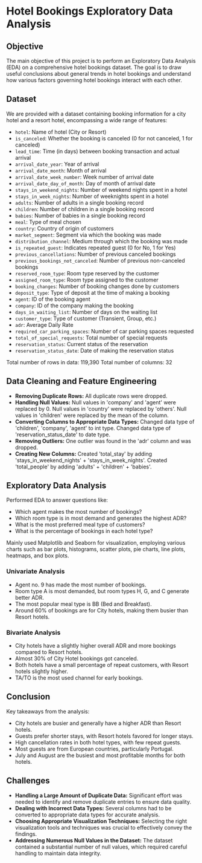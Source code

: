 # Hotel Bookings Exploratory Data Analysis

## Objective
The main objective of this project is to perform an Exploratory Data Analysis (EDA) on a comprehensive hotel bookings dataset. The goal is to draw useful conclusions about general trends in hotel bookings and understand how various factors governing hotel bookings interact with each other.

## Dataset
We are provided with a dataset containing booking information for a city hotel and a resort hotel, encompassing a wide range of features:

- `hotel`: Name of hotel (City or Resort)
- `is_canceled`: Whether the booking is canceled (0 for not canceled, 1 for canceled)
- `lead_time`: Time (in days) between booking transaction and actual arrival
- `arrival_date_year`: Year of arrival
- `arrival_date_month`: Month of arrival
- `arrival_date_week_number`: Week number of arrival date
- `arrival_date_day_of_month`: Day of month of arrival date
- `stays_in_weekend_nights`: Number of weekend nights spent in a hotel
- `stays_in_week_nights`: Number of weeknights spent in a hotel
- `adults`: Number of adults in a single booking record
- `children`: Number of children in a single booking record
- `babies`: Number of babies in a single booking record
- `meal`: Type of meal chosen
- `country`: Country of origin of customers
- `market_segment`: Segment via which the booking was made
- `distribution_channel`: Medium through which the booking was made
- `is_repeated_guest`: Indicates repeated guest (0 for No, 1 for Yes)
- `previous_cancellations`: Number of previous canceled bookings
- `previous_bookings_not_canceled`: Number of previous non-canceled bookings
- `reserved_room_type`: Room type reserved by the customer
- `assigned_room_type`: Room type assigned to the customer
- `booking_changes`: Number of booking changes done by customers
- `deposit_type`: Type of deposit at the time of making a booking
- `agent`: ID of the booking agent
- `company`: ID of the company making the booking
- `days_in_waiting_list`: Number of days on the waiting list
- `customer_type`: Type of customer (Transient, Group, etc.)
- `adr`: Average Daily Rate
- `required_car_parking_spaces`: Number of car parking spaces requested
- `total_of_special_requests`: Total number of special requests
- `reservation_status`: Current status of the reservation
- `reservation_status_date`: Date of making the reservation status

Total number of rows in data: 119,390
Total number of columns: 32

## Data Cleaning and Feature Engineering
- **Removing Duplicate Rows:** All duplicate rows were dropped.
- **Handling Null Values:** Null values in 'company' and 'agent' were replaced by 0. Null values in 'country' were replaced by 'others'. Null values in 'children' were replaced by the mean of the column.
- **Converting Columns to Appropriate Data Types:** Changed data type of 'children', 'company', 'agent' to int type. Changed data type of 'reservation_status_date' to date type.
- **Removing Outliers:** One outlier was found in the 'adr' column and was dropped.
- **Creating New Columns:** Created 'total_stay' by adding 'stays_in_weekend_nights' + 'stays_in_week_nights'. Created 'total_people' by adding 'adults' + 'children' + 'babies'.

## Exploratory Data Analysis
Performed EDA to answer questions like:
- Which agent makes the most number of bookings?
- Which room type is in most demand and generates the highest ADR?
- What is the most preferred meal type of customers?
- What is the percentage of bookings in each hotel type?

Mainly used Matplotlib and Seaborn for visualization, employing various charts such as bar plots, histograms, scatter plots, pie charts, line plots, heatmaps, and box plots.

### Univariate Analysis
- Agent no. 9 has made the most number of bookings.
- Room type A is most demanded, but room types H, G, and C generate better ADR.
- The most popular meal type is BB (Bed and Breakfast).
- Around 60% of bookings are for City hotels, making them busier than Resort hotels.

### Bivariate Analysis
- City hotels have a slightly higher overall ADR and more bookings compared to Resort hotels.
- Almost 30% of City Hotel bookings got canceled.
- Both hotels have a small percentage of repeat customers, with Resort hotels slightly higher.
- TA/TO is the most used channel for early bookings.

## Conclusion
Key takeaways from the analysis:
- City hotels are busier and generally have a higher ADR than Resort hotels.
- Guests prefer shorter stays, with Resort hotels favored for longer stays.
- High cancellation rates in both hotel types, with few repeat guests.
- Most guests are from European countries, particularly Portugal.
- July and August are the busiest and most profitable months for both hotels.

## Challenges
- **Handling a Large Amount of Duplicate Data:** Significant effort was needed to identify and remove duplicate entries to ensure data quality.
- **Dealing with Incorrect Data Types:** Several columns had to be converted to appropriate data types for accurate analysis.
- **Choosing Appropriate Visualization Techniques:** Selecting the right visualization tools and techniques was crucial to effectively convey the findings.
- **Addressing Numerous Null Values in the Dataset:** The dataset contained a substantial number of null values, which required careful handling to maintain data integrity.

